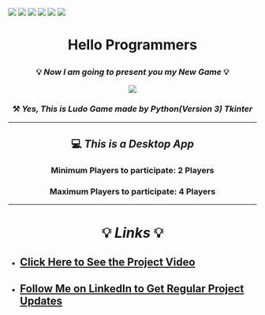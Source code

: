 ![](https://img.shields.io/badge/Programming_Language-Python-blue.svg)
![](https://img.shields.io/badge/Main_Tool_Used-Tkinter-gold.svg)
![](https://img.shields.io/badge/Supporting_Tool_Used-Pillow-orange.svg)
![](https://img.shields.io/badge/Game-Ludo-yellow.svg)
![](https://img.shields.io/badge/Python_Version-3.7-brown.svg)
![](https://img.shields.io/badge/Status-Complete-green.svg)

# <p align="center"> Hello Programmers  </p>

### <p align="center">  💡 _Now I am going to present you my New Game_ 💡 </p>

<p align="center"><img src="https://1.bp.blogspot.com/-Cda51ZpZEZs/X88bYBXUBMI/AAAAAAAAAr8/jSEVa5dstWUKfb0aEzUtoJS13mEotSSIACLcBGAsYHQ/w945-h600-p-k-no-nu/ludo_board.png"></p>

###  <p align="center">⚒️ _Yes, This is Ludo Game made by Python(Version 3) Tkinter_</p>

---

## <p align="center"> 💻 _This is a Desktop App_</p>
### <p align="center"> Minimum Players to participate: 2 Players</p>
### <p align="center"> Maximum Players to participate: 4 Players</p>


---
# <p align="center">💡 ***_Links_*** 💡</p>
- ## [Click Here to See the Project Video](https://youtu.be/K6LHcfr1HMQ "LCO")

- ## [Follow Me on LinkedIn to Get Regular Project Updates](https://www.linkedin.com/in/samarpan-dasgupta-4aa1061b0/ "LCO")



